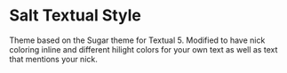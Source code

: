 Salt Textual Style
====================

Theme based on the Sugar theme for Textual 5.  Modified to have nick coloring inline and different hilight colors for your own text as well as text that mentions your nick.
